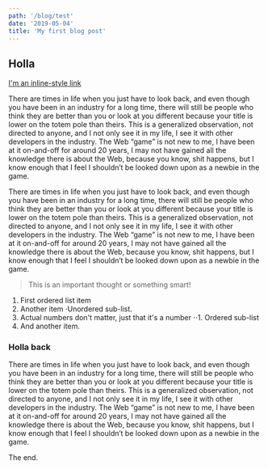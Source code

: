 ```yaml
---
path: '/blog/test'
date: '2019-05-04'
title: 'My first blog post'
---
```


## Holla

[I'm an inline-style link](https://www.google.com)

There are times in life when you just have to look back, and even though you have been in an industry for a long time, there will still be people who think they are better than you or look at you different because your title is lower on the totem pole than theirs. This is a generalized observation, not directed to anyone, and I not only see it in my life, I see it with other developers in the industry. The Web “game” is not new to me, I have been at it on-and-off for around 20 years, I may not have gained all the knowledge there is about the Web, because you know, shit happens, but I know enough that I feel I shouldn’t be looked down upon as a newbie in the game.

There are times in life when you just have to look back, and even though you have been in an industry for a long time, there will still be people who think they are better than you or look at you different because your title is lower on the totem pole than theirs. This is a generalized observation, not directed to anyone, and I not only see it in my life, I see it with other developers in the industry. The Web “game” is not new to me, I have been at it on-and-off for around 20 years, I may not have gained all the knowledge there is about the Web, because you know, shit happens, but I know enough that I feel I shouldn’t be looked down upon as a newbie in the game.

> This is an important thought or something smart!

1. First ordered list item
2. Another item
   ⋅Unordered sub-list.
3. Actual numbers don't matter, just that it's a number
   ⋅⋅1. Ordered sub-list
4. And another item.

### Holla back

There are times in life when you just have to look back, and even though you have been in an industry for a long time, there will still be people who think they are better than you or look at you different because your title is lower on the totem pole than theirs. This is a generalized observation, not directed to anyone, and I not only see it in my life, I see it with other developers in the industry. The Web “game” is not new to me, I have been at it on-and-off for around 20 years, I may not have gained all the knowledge there is about the Web, because you know, shit happens, but I know enough that I feel I shouldn’t be looked down upon as a newbie in the game.

The end.
